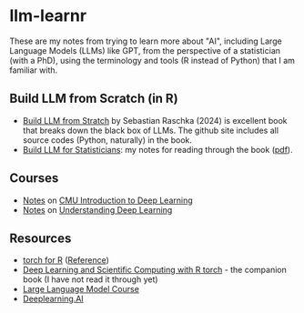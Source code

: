 # llm-learnr

These are my notes from trying to learn more about "AI", including Large Language Models (LLMs) like GPT, from the perspective of a statistician (with a PhD), using the terminology and tools (R instead of Python) that I am familiar with.

## Build LLM from Scratch (in R)

- [Build LLM from Stratch](https://github.com/rasbt/LLMs-from-scratch) by Sebastian Raschka (2024) is excellent book that breaks down the black box of
  LLMs. The github site includes all source codes (Python, naturally) in the book.
- [Build LLM for Statisticians](./build-llm/learnllm.md): my notes for reading through the book ([pdf](./build-llm/learnllm.pdf)).
  
## Courses

- [Notes](./deepcmu.md) on [CMU Introduction to Deep Learning](https://deeplearning.cs.cmu.edu/S25/index.html)
- [Notes](./udlnotes.md) on [Understanding Deep Learning](https://udlbook.github.io/udlbook/)

## Resources

- [torch for R](https://torch.mlverse.org) ([Reference](https://torch.mlverse.org/docs/reference/))
- [Deep Learning and Scientific Computing with R torch](https://skeydan.github.io/Deep-Learning-and-Scientific-Computing-with-R-torch/) - the companion book (I have not read it through yet)
- [Large Language Model Course](https://github.com/aofoegbu/llm-engineers-handbook)
- [Deeplearning.AI](https://www.deeplearning.ai/courses/)
